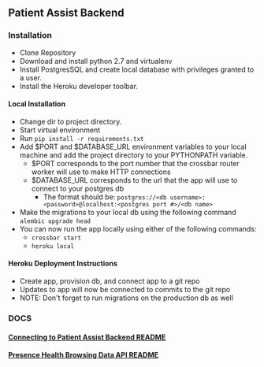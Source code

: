 ## Patient Assist Backend

### Installation
- Clone Repository
- Download and install python 2.7 and virtualenv
- Install PostgresSQL and create local database with privileges granted to a user.
- Install the Heroku developer toolbar.

#### Local Installation
- Change dir to project directory.
- Start virtual environment
- Run ```pip install -r requirements.txt```
- Add $PORT and $DATABASE_URL environment variables to your local machine and add the project directory to your PYTHONPATH variable.
    - $PORT corresponds to the port number that the crossbar router worker will use to make HTTP connections
    - $DATABASE_URL corresponds to the url that the app will use to connect to your postgres db
        - The format should be: ```postgres://<db username>:<password>@localhost:<postgres port #>/<db name>```
- Make the migrations to your local db using the following command ```alembic upgrade head```
- You can now run the app locally using either of the following commands:
    - ```crossbar start```
    - ```heroku local```
    
#### Heroku Deployment Instructions
- Create app, provision db, and connect app to a git repo
- Updates to app will now be connected to commits to the git repo
- NOTE: Don't forget to run migrations on the production db as well

### DOCS
#### [Connecting to Patient Assist Backend README](docs/connecting_to_backend.md)
#### [Presence Health Browsing Data API README](docs/presence_health/browsing_data_API.md)